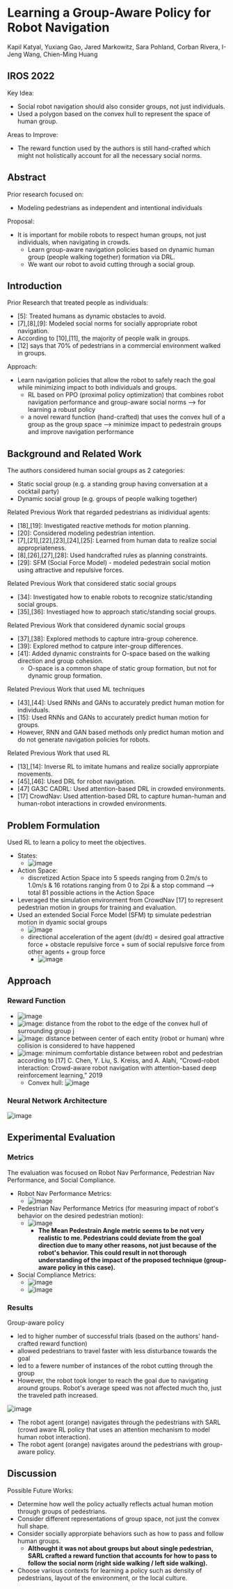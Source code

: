 # Learning a Group-Aware Policy for Robot Navigation

Kapil Katyal, Yuxiang Gao, Jared Markowitz, Sara Pohland, Corban Rivera, I-Jeng Wang, Chien-Ming Huang

IROS 2022
---

Key Idea:
- Social robot navigation should also consider groups, not just individuals.
- Used a polygon based on the convex hull to represent the space of human group.

Areas to Improve:
- The reward function used by the authors is still hand-crafted which might not holistically account for all the necessary social norms.

## Abstract
Prior research focused on:
- Modeling pedestrians as independent and intentional individuals

Proposal:
- It is important for mobile robots to respect human groups, not just individuals, when navigating in crowds.
  - Learn group-aware navigation policies based on dynamic human group (people walking together) formation via DRL.
  - We want our robot to avoid cutting through a social group.

## Introduction
Prior Research that treated people as individuals:
- [5]: Treated humans as dynamic obstacles to avoid.
- [7],[8],[9]: Modeled social norms for socially appropriate robot navigation.
- According to [10],[11], the majority of people walk in groups.
- [12] says that 70% of pedestrians in a commercial environment walked in groups.

Approach:
- Learn navigation policies that allow the robot to safely reach the goal while minimizing impact to both individuals and groups.
  - RL based on PPO (proximal policy optimization) that combines robot navigation performance and group-aware social norms --> for learning a robust policy
  - a novel reward function (hand-crafted) that uses the convex hull of a group as the group space --> minimize impact to pedestrain groups and improve navigation performance

## Background and Related Work
The authors considered human social groups as 2 categories:
- Static social group (e.g. a standing group having conversation at a cocktail party)
- Dynamic social group (e.g. groups of people walking together)

Related Previous Work that regarded pedestrians as inidividual agents:
- [18],[19]: Investigated reactive methods for motion planning.
- [20]: Considered modeling pedestrian intention.
- [7],[21],[22],[23],[24],[25]: Learned from human data to realize social appropriateness.
- [8],[26],[27],[28]: Used handcrafted rules as planning constraints.
- [29]: SFM (Social Force Model) - modeled pedestrain social motion using attractive and repulsive forces.

Related Previous Work that considered static social groups
- [34]: Investigated how to enable robots to recognize static/standing social groups.
- [35],[36]: Investiaged how to approach static/standing social groups.

Related Previous Work that considered dynamic social groups
- [37],[38]: Explored methods to capture intra-group coherence.
- [39]: Explored method to catpure inter-group differences.
- [41]: Added dynamic constraints for O-space based on the walking direction and group cohesion.
  - O-space is a common shape of static group formation, but not for dynamic group formation. 

Related Previous Work that used ML techniques
- [43],[44]: Used RNNs and GANs to accurately predict human motion for individuals.
- [15]: Used RNNs and GANs to accurately predict human motion for groups.
- However, RNN and GAN based methods only predict human motion and do not generate navigation policies for robots.

Related Previous Work that used RL
- [13],[14]: Inverse RL to imitate humans and realize socially approrpiate movements.
- [45],[46]: Used DRL for robot navigation.
- [47] GA3C CADRL: Used attention-based DRL in crowded environments.
- [17] CrowdNav: Used attention-based DRL to capture human-human and human-robot interactions in crowded environments.

## Problem Formulation
Used RL to learn a policy to meet the objectives.
- States:
  - ![image](https://user-images.githubusercontent.com/83327791/216878738-a32219c3-6020-4a52-bb47-149f452e7e2f.png)
- Action Space: 
  - discretized Action Space into 5 speeds ranging from 0.2m/s to 1.0m/s & 16 rotations ranging from 0 to 2pi & a stop command --> total 81 possible actions in the Action Space
- Leveraged the simulation environment from CrowdNav [17] to represent pedestrian motion in groups for training and evaluation.
- Used an extended Social Force Model (SFM) tp simulate pedestrian motion in dyamic social groups
  - ![image](https://user-images.githubusercontent.com/83327791/216879233-13833b01-6dff-4cde-b20c-aeade1f3722d.png)
  - directional acceleration of the agent (dv/dt) = desired goal attractive force + obstacle repulsive force + sum of social repulsive force from other agents + group force
    - ![image](https://user-images.githubusercontent.com/83327791/216880128-88e5a206-2ab6-4e6b-91ed-040a2a3a752a.png)

## Approach
### Reward Function
- ![image](https://user-images.githubusercontent.com/83327791/216881348-76dbead9-7ea6-4c74-84ee-71cdd8314ce5.png)
- ![image](https://user-images.githubusercontent.com/83327791/216881850-2ab284b6-93a4-4475-9c12-9a4957353d0a.png): distance from the robot to the edge of the convex hull of surrounding group j
- ![image](https://user-images.githubusercontent.com/83327791/218582477-2af339dd-a34b-43dd-ba0d-f11cef77b357.png): distance between center of each entity (robot or human) whre collision is considered to have happened
- ![image](https://user-images.githubusercontent.com/83327791/218582699-ba27688f-d8e3-47a9-8882-1a606b7f76c7.png): minimum comfortable distance between robot and pedestrian according to [17] C. Chen, Y. Liu, S. Kreiss, and A. Alahi, “Crowd-robot interaction: Crowd-aware robot navigation with attention-based deep reinforcement learning,” 2019
  - Convex hull: ![image](https://user-images.githubusercontent.com/83327791/216881804-52b77502-c9c0-4f65-a830-c8e0205c8fe6.png)

### Neural Network Architecture
![image](https://user-images.githubusercontent.com/83327791/216882371-d33d6f9e-8dea-49e4-87e5-f9192da6c124.png)

## Experimental Evaluation
### Metrics
The evaluation was focused on Robot Nav Performance, Pedestrian Nav Performance, and Social Compliance.
- Robot Nav Performance Metrics:
  - ![image](https://user-images.githubusercontent.com/83327791/218585249-fe085565-80af-47a5-b25c-a0f52df342e6.png)
- Pedestrian Nav Performance Metrics (for measuring impact of robot's behavior on the desired pedestrian motion):
  - ![image](https://user-images.githubusercontent.com/83327791/218585356-0e29a4d2-8af8-4379-a62b-d9ac6e7d1c8c.png)
    - **The Mean Pedestrain Angle metric seems to be not very realistic to me. Pedestrians could deviate from the goal direction due to many other reasons, not just because of the robot's behavior. This could result in not thorough understanding of the impact of the proposed technique (group-aware policy in this case).**
- Social Compliance Metrics:
  - ![image](https://user-images.githubusercontent.com/83327791/218585431-dd9cef0f-8cd8-4661-9517-9ade7ac6686a.png)
  - ![image](https://user-images.githubusercontent.com/83327791/218585480-c8f12d3b-692f-4ea2-bb88-21217be2d365.png)

### Results
Group-aware policy
- led to higher number of successful trials (based on the authors' hand-crafted reward function)
- allowed pedestrians to travel faster with less disturbance towards the goal
- led to a fewere number of instances of the robot cutting through the group
- However, the robot took longer to reach the goal due to navigating around groups. Robot's average speed was not affected much tho, just the traveled path increased.

![image](https://user-images.githubusercontent.com/83327791/218587449-84815129-145e-479e-96cf-540ea4769cc4.png)
- The robot agent (orange) navigates through the pedestrians with SARL (crowd aware RL policy that uses an attention mechanism to model human robot interaction).
- The robot agent (orange) navigates around the pedestrians with group-aware policy.

## Discussion
Possible Future Works:
- Determine how well the policy actually reflects actual human motion through groups of pedestrians.
- Consider different representations of group space, not just the convex hull shape.
- Consider socially approrpiate behaviors such as how to pass and follow human groups.
  - **Althought it was not about groups but about single pedestrian, SARL crafted a reward function that accounts for how to pass to follow the social norm (right side walking / left side walking).**
- Choose various contexts for learning a policy such as density of pedestrians, layout of the environment, or the local culture. 
